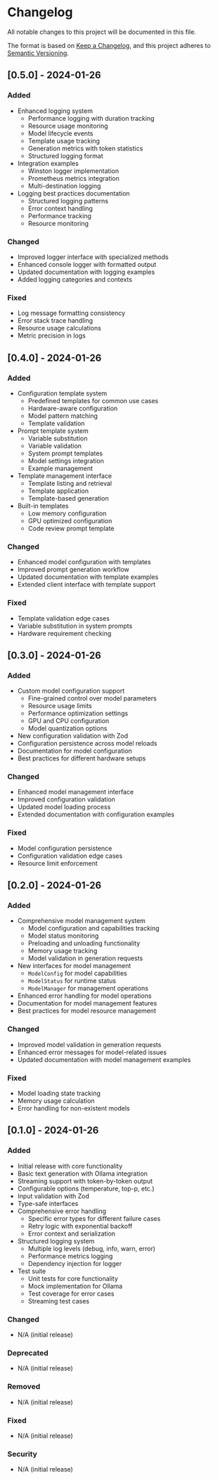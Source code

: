 # Changelog

All notable changes to this project will be documented in this file.

The format is based on [Keep a Changelog](https://keepachangelog.com/en/1.0.0/),
and this project adheres to [Semantic Versioning](https://semver.org/spec/v2.0.0.html).

## [0.5.0] - 2024-01-26

### Added

- Enhanced logging system
  - Performance logging with duration tracking
  - Resource usage monitoring
  - Model lifecycle events
  - Template usage tracking
  - Generation metrics with token statistics
  - Structured logging format
- Integration examples
  - Winston logger implementation
  - Prometheus metrics integration
  - Multi-destination logging
- Logging best practices documentation
  - Structured logging patterns
  - Error context handling
  - Performance tracking
  - Resource monitoring

### Changed

- Improved logger interface with specialized methods
- Enhanced console logger with formatted output
- Updated documentation with logging examples
- Added logging categories and contexts

### Fixed

- Log message formatting consistency
- Error stack trace handling
- Resource usage calculations
- Metric precision in logs

## [0.4.0] - 2024-01-26

### Added

- Configuration template system
  - Predefined templates for common use cases
  - Hardware-aware configuration
  - Model pattern matching
  - Template validation
- Prompt template system
  - Variable substitution
  - Variable validation
  - System prompt templates
  - Model settings integration
  - Example management
- Template management interface
  - Template listing and retrieval
  - Template application
  - Template-based generation
- Built-in templates
  - Low memory configuration
  - GPU optimized configuration
  - Code review prompt template

### Changed

- Enhanced model configuration with templates
- Improved prompt generation workflow
- Updated documentation with template examples
- Extended client interface with template support

### Fixed

- Template validation edge cases
- Variable substitution in system prompts
- Hardware requirement checking

## [0.3.0] - 2024-01-26

### Added

- Custom model configuration support
  - Fine-grained control over model parameters
  - Resource usage limits
  - Performance optimization settings
  - GPU and CPU configuration
  - Model quantization options
- New configuration validation with Zod
- Configuration persistence across model reloads
- Documentation for model configuration
- Best practices for different hardware setups

### Changed

- Enhanced model management interface
- Improved configuration validation
- Updated model loading process
- Extended documentation with configuration examples

### Fixed

- Model configuration persistence
- Configuration validation edge cases
- Resource limit enforcement

## [0.2.0] - 2024-01-26

### Added

- Comprehensive model management system
  - Model configuration and capabilities tracking
  - Model status monitoring
  - Preloading and unloading functionality
  - Memory usage tracking
  - Model validation in generation requests
- New interfaces for model management
  - `ModelConfig` for model capabilities
  - `ModelStatus` for runtime status
  - `ModelManager` for management operations
- Enhanced error handling for model operations
- Documentation for model management features
- Best practices for model resource management

### Changed

- Improved model validation in generation requests
- Enhanced error messages for model-related issues
- Updated documentation with model management examples

### Fixed

- Model loading state tracking
- Memory usage calculation
- Error handling for non-existent models

## [0.1.0] - 2024-01-26

### Added

- Initial release with core functionality
- Basic text generation with Ollama integration
- Streaming support with token-by-token output
- Configurable options (temperature, top-p, etc.)
- Input validation with Zod
- Type-safe interfaces
- Comprehensive error handling
  - Specific error types for different failure cases
  - Retry logic with exponential backoff
  - Error context and serialization
- Structured logging system
  - Multiple log levels (debug, info, warn, error)
  - Performance metrics logging
  - Dependency injection for logger
- Test suite
  - Unit tests for core functionality
  - Mock implementation for Ollama
  - Test coverage for error cases
  - Streaming test cases

### Changed

- N/A (initial release)

### Deprecated

- N/A (initial release)

### Removed

- N/A (initial release)

### Fixed

- N/A (initial release)

### Security

- N/A (initial release)
